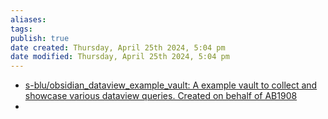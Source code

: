 ```yaml
---
aliases: 
tags: 
publish: true
date created: Thursday, April 25th 2024, 5:04 pm
date modified: Thursday, April 25th 2024, 5:04 pm
---
```


- [s-blu/obsidian_dataview_example_vault: A example vault to collect and showcase various dataview queries. Created on behalf of AB1908](https://github.com/s-blu/obsidian_dataview_example_vault) 
- 